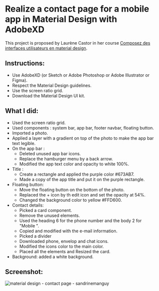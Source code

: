 # Realize a contact page for a mobile app in Material Design with AdobeXD
This project is proposed by Laurène Castor in her course [Composez des interfaces utilisateurs en material design](https://openclassrooms.com/fr/courses/3936801-composez-des-interfaces-utilisateurs-en-material-design/4427381).

## Instructions:
* Use AdobeXD (or Sketch or Adobe Photoshop or Adobe Illustrator or Figma).
* Respect the Material Design guidelines.
* Use the screen ratio grid.
* Download the Material Design UI kit.

## What I did:
* Used the screen ratio grid.  
* Used components : system bar, app bar, footer navbar, floating button.  
* Imported a photo.  
* Applied a layer with a gradient on top of the photo to make the app bar text legible.  
* On the app bar :  
  * Deleted unused app bar icons.  
  * Replace the hamburger menu by a back arrow.  
  * Modified the app text color and opacity to white 100%.  
* Title :  
  * Create a rectangle and applied the purple color #673AB7.   
  * Made a copy of the app title and put it on the purple rectangle.  
* Floating button:  
  * Move the floating button on the bottom of the photo.    
  * Replaced the + icon by th edit icon and set the opacity at 54%.  
  * Changed the background color to yellow #FFD600.  
* Contact details:  
  * Picked a card component.  
  * Remove the unused elements.  
  * Used the heading 6  for the phone number and the body 2 for "Mobile ".  
  * Copied and modified with the e-mail information.  
  * Picked a divider  
  * Downloaded phone, envelop and chat icons.  
  * Modified the icons color to the main color.  
  * Placed all the elements and Resized the card.   
* Background: added a white background.  

## Screenshot:
![material design - contact page - sandrinemanguy]()
